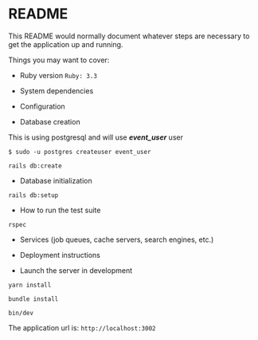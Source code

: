 # README

This README would normally document whatever steps are necessary to get the
application up and running.

Things you may want to cover:

* Ruby version
```Ruby: 3.3```
* System dependencies

* Configuration

* Database creation


This is using postgresql and will use ***event_user*** user

```$ sudo -u postgres createuser event_user```

```rails db:create```


* Database initialization

```rails db:setup```


* How to run the test suite

```rspec```


* Services (job queues, cache servers, search engines, etc.)

* Deployment instructions

* Launch the server in development

```yarn install```

```bundle install```

```bin/dev```

The application url is: ```http://localhost:3002```
